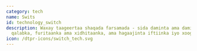 ```yaml
---
category: tech
name: Swits
id: technology_switch
description: Waxay taageertaa shaqada farsamada - sida daminta ama daminta
  qalabka, furitaanka ama xidhitaanka, ama hagaajinta iftiinka iyo xoogga.
icon: /dtpr-icons/switch_tech.svg
---
```

